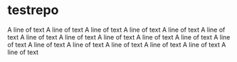 # testrepo
A line of text
A line of text
A line of text
A line of text
A line of text
A line of text
A line of text
A line of text
A line of text
A line of text
A line of text
A line of text
A line of text
A line of text
A line of text
A line of text
A line of text
A line of text
